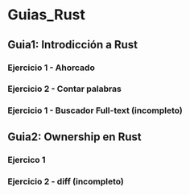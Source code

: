 # Guias_Rust

## Guia1: Introdicción a Rust

### Ejercicio 1 - Ahorcado 

### Ejercicio 2 - Contar palabras

### Ejercicio 1 - Buscador Full-text (incompleto)

## Guia2: Ownership en Rust

### Ejercico 1  

### Ejercicio 2 - diff (incompleto)
